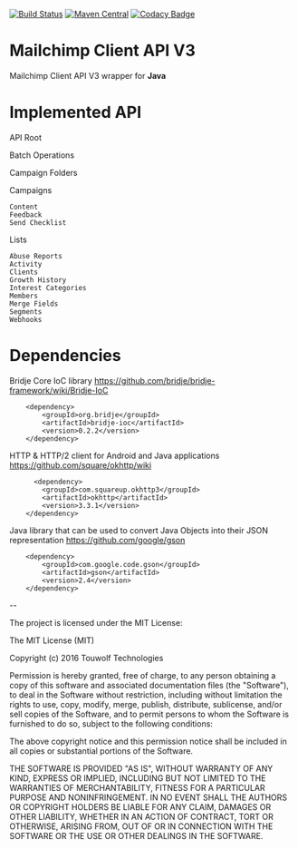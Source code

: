 [![Build Status](https://travis-ci.org/touwolf/mailchimp-client-api-v3.svg?branch=master)](https://travis-ci.org/touwolf/mailchimp-client-api-v3) 
[![Maven Central](https://maven-badges.herokuapp.com/maven-central/com.touwolf/touwolf-mailchimp-v3/badge.svg)](https://maven-badges.herokuapp.com/maven-central/com.touwolf/touwolf-mailchimp-v3/bridje-parent)
[![Codacy Badge](https://api.codacy.com/project/badge/Grade/1c03ea10342e49abba9eee59251440de)](https://www.codacy.com/app/acksecurity/mailchimp-client-api-v3?utm_source=github.com&amp;utm_medium=referral&amp;utm_content=touwolf/mailchimp-client-api-v3&amp;utm_campaign=Badge_Grade)


# Mailchimp Client API V3

Mailchimp Client API V3 wrapper for **Java**

Implemented API
==============

API Root

Batch Operations

Campaign Folders

Campaigns

    Content
    Feedback
    Send Checklist



Lists

    Abuse Reports
    Activity
    Clients
    Growth History
    Interest Categories
    Members
    Merge Fields
    Segments
    Webhooks



Dependencies
============

Bridje Core IoC library https://github.com/bridje/bridje-framework/wiki/Bridje-IoC

        <dependency>
            <groupId>org.bridje</groupId>
            <artifactId>bridje-ioc</artifactId>
            <version>0.2.2</version>
        </dependency>
        

HTTP & HTTP/2 client for Android and Java applications https://github.com/square/okhttp/wiki

          <dependency>
            <groupId>com.squareup.okhttp3</groupId>
            <artifactId>okhttp</artifactId>
            <version>3.3.1</version>
        </dependency>
        

Java library that can be used to convert Java Objects into their JSON representation https://github.com/google/gson

        <dependency>
            <groupId>com.google.code.gson</groupId>
            <artifactId>gson</artifactId>
            <version>2.4</version>
        </dependency>


--

The project is licensed under the MIT License:

The MIT License (MIT)

Copyright (c) 2016 Touwolf Technologies

Permission is hereby granted, free of charge, to any person obtaining a copy
of this software and associated documentation files (the "Software"), to deal
in the Software without restriction, including without limitation the rights
to use, copy, modify, merge, publish, distribute, sublicense, and/or sell
copies of the Software, and to permit persons to whom the Software is
furnished to do so, subject to the following conditions:

The above copyright notice and this permission notice shall be included in all
copies or substantial portions of the Software.

THE SOFTWARE IS PROVIDED "AS IS", WITHOUT WARRANTY OF ANY KIND, EXPRESS OR
IMPLIED, INCLUDING BUT NOT LIMITED TO THE WARRANTIES OF MERCHANTABILITY,
FITNESS FOR A PARTICULAR PURPOSE AND NONINFRINGEMENT. IN NO EVENT SHALL THE
AUTHORS OR COPYRIGHT HOLDERS BE LIABLE FOR ANY CLAIM, DAMAGES OR OTHER
LIABILITY, WHETHER IN AN ACTION OF CONTRACT, TORT OR OTHERWISE, ARISING FROM,
OUT OF OR IN CONNECTION WITH THE SOFTWARE OR THE USE OR OTHER DEALINGS IN THE
SOFTWARE.
